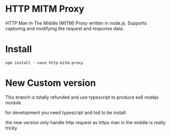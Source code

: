 # HTTP MITM Proxy

HTTP Man In The Middle (MITM) Proxy written in node.js. Supports capturing and modifying the request and response data.

# Install

`npm install --save http-mitm-proxy`

# New Custom version

This branch is totally refunded and use typescript to produce es6 nodejs module

for development you need typescript and tsd to be install.

the new version only handle http request as https man in the middle is really tricky